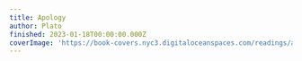 ```yaml
---
title: Apology
author: Plato
finished: 2023-01-18T00:00:00.000Z
coverImage: 'https://book-covers.nyc3.digitaloceanspaces.com/readings/apology-01.jpg'
---
```

